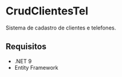 # CrudClientesTel
Sistema de cadastro de clientes e telefones.

## Requisitos

- .NET 9
- Entity Framework